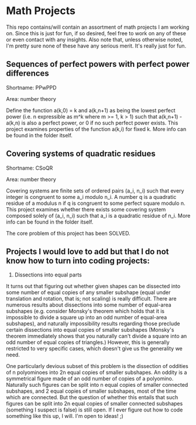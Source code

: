 # Math Projects

This repo contains/will contain an assortment of math projects I am working on. Since this is just for fun, if so desired, feel free to work on any of these or even contact with any insights. Also note that, unless otherwise noted, I'm pretty sure none of these have any serious merit. It's really just for fun.

## Sequences of perfect powers with perfect power differences

Shortname: PPwPPD

Area: number theory

Define the function a(k,0) = k and a(k,n+1) as being the lowest perfect power (i.e. n expressible as m^k where m >= 1, k > 1) such that a(k,n+1) - a(k,n) is also a perfect power, or 0 if no such perfect power exists.
This project examines properties of the function a(k,i) for fixed k. More info can be found in the folder itself.

## Covering systems of quadratic residues

Shortname: CSoQR

Area: number theory

Covering systems are finite sets of ordered pairs (a_i, n_i) such that every integer is congruent to some a_i modulo n_i. A number q is a quadratic residue of a modulus n if q is congruent to some perfect square modulo n.
This project examines whether there exists some covering system composed solely of (a_i, n_i) such that a_i is a quadratic residue of n_i. More info can be found in the folder itself.

The core problem of this project has been SOLVED.

## Projects I would love to add but that I do not know how to turn into coding projects:

1. Dissections into equal parts

It turns out that figuring out whether given shapes can be dissected into some number of equal copies of any smaller subshape (equal under translation and rotation, that is; not scaling) is really difficult. There are numerous results about dissections into some number of equal-area subshapes (e.g. consider Monsky's theorem which holds that it is impossible to divide a square up into an odd number of equal-area subshapes), and naturally impossibility results regarding those preclude certain dissections into equal copies of smaller subshapes (Monsky's theorem immediately shows that you naturally can't divide a square into an odd number of equal copies of triangles.) However, this is generally restricted to very specific cases, which doesn't give us the generality we need.

One particularly devious subset of this problem is the dissection of oddities of n polyominoes into 2n equal copies of smaller subshapes. An oddity is a symmetrical figure made of an odd number of copies of a polyomino. Naturally such figures can be split into n equal copies of smaller connected subshapes, and 2 equal copies of smaller subshapes, most of the time which are connected. But the question of whether this entails that such figures can be split into 2n equal copies of smaller connected subshapes (something I suspect is false) is still open. If I ever figure out how to code something like this up, I will. I'm open to ideas! ;)

